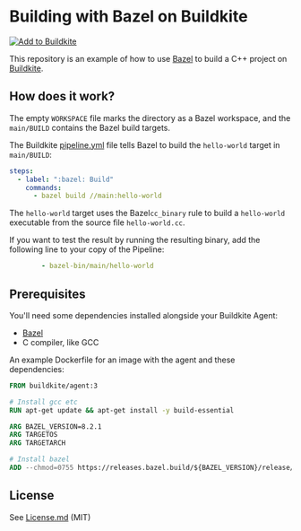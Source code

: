 # Building with Bazel on Buildkite

[![Add to Buildkite](https://buildkite.com/button.svg)](https://buildkite.com/new)

This repository is an example of how to use [Bazel](https://bazel.build) to build a C++ project on [Buildkite](https://buildkite.com).

## How does it work?

The empty `WORKSPACE` file marks the directory as a Bazel workspace, and the `main/BUILD` contains the Bazel build targets.

The Buildkite [pipeline.yml](.buildkite/pipeline.yml) file tells Bazel to build the `hello-world` target in `main/BUILD`:

```yml
steps:
  - label: ":bazel: Build"
    commands:
      - bazel build //main:hello-world
```

The `hello-world` target uses the Bazel`cc_binary` rule to build a `hello-world` executable from the source file `hello-world.cc`.

If you want to test the result by running the resulting binary, add the following line to your copy of the Pipeline:

```yml
        - bazel-bin/main/hello-world
```

## Prerequisites

You'll need some dependencies installed alongside your Buildkite Agent:

- [Bazel](https://bazel.build)
- C compiler, like GCC

An example Dockerfile for an image with the agent and these dependencies:

```Dockerfile
FROM buildkite/agent:3

# Install gcc etc
RUN apt-get update && apt-get install -y build-essential

ARG BAZEL_VERSION=8.2.1
ARG TARGETOS
ARG TARGETARCH

# Install bazel
ADD --chmod=0755 https://releases.bazel.build/${BAZEL_VERSION}/release/bazel-${BAZEL_VERSION}-${TARGETOS}-${TARGETARCH} /usr/local/bin/bazel
```

## License

See [License.md](License.md) (MIT)

